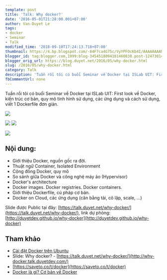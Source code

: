 ```yaml
---
template: post
title: 'Talk: Why docker?'
date: '2016-05-01T21:28:00.001+07:00'
author: Van-Duyet Le
tags:
- docker
- Seminar
- Talk
modified_time: '2018-09-10T17:24:13.718+07:00'
thumbnail: https://4.bp.blogspot.com/-84F7ca4G75c/VyYPFOcKb4I/AAAAAAAAULU/J4g0-i0v5K4s1vK2432PQsnsZ1qFB8MKACLcB/s1600/Screenshot%2Bfrom%2B2016-05-01%2B21-13-19.png
blogger_id: tag:blogger.com,1999:blog-3454518094181460838.post-1247301462464734137
blogger_orig_url: https://blog.duyet.net/2016/05/why-docker.html
slug: /2016/05/why-docker.html
category: Talk
description: 'Tuần rồi tôi có buổi Seminar về Docker tại ISLab UIT: First look về Docker, kiến trúc cơ bản, quy mô tình hình sử dụng, các ứng dụng và cách sử dụng, viết 1 Dockerfile đơn giản.'
fbCommentUrl: none
---
```


Tuần rồi tôi có buổi Seminar về Docker tại ISLab UIT: First look về Docker, kiến trúc cơ bản, quy mô tình hình sử dụng, các ứng dụng và cách sử dụng, viết 1 Dockerfile đơn giản.

[![](https://4.bp.blogspot.com/-84F7ca4G75c/VyYPFOcKb4I/AAAAAAAAULU/J4g0-i0v5K4s1vK2432PQsnsZ1qFB8MKACLcB/s400/Screenshot%2Bfrom%2B2016-05-01%2B21-13-19.png)](http://why-docker.talk.duyetdev.com/)

![](https://2.bp.blogspot.com/-H9zTIzmACx0/VyYP5FITwJI/AAAAAAAAUMg/iJkklDffshYlyk31EoHBuxTyBFnWMBJ8QCLcB/s320/13055740_578007822364586_6467164471271838679_o.jpg) ![](https://1.bp.blogspot.com/-FMjupqHNAgs/VyYQi79nljI/AAAAAAAAUNg/P-c6EgFe4yE3lA-4JLF-c4Vs1Bq-2Mr8wCLcB/s400/Screenshot%2Bfrom%2B2016-05-01%2B21-18-27.png)

![](https://4.bp.blogspot.com/-ULipw3Y-7kc/VyYQiwVPMdI/AAAAAAAAUNk/EPX4IhrT84Uw1MJvDGgpE2DVhb-2ZsknACLcB/s400/Screenshot%2Bfrom%2B2016-05-01%2B21-18-42.png)

## Nội dung:  

- Giới thiệu Docker, nguồn gốc ra đời.
- Thuật ngữ Container, Isolated Environment
- Cộng đồng Docker, quy mô
- So sánh giữa Docker và công nghệ máy ảo (Hypervisor)
- Docker's architecture
- Docker images. Docker registries. Docker containers.
- Giới thiệu Dockerfile, cú pháp cơ bản.
- Docker on Cloud, các ứng dụng (cân bằng tải, cô lập, scale, ...)

Slide được Public tại đây: [https://talk.duyet.net/why-docker/](https://talk.duyet.net/why-docker/), link dự phòng: [http://duyetdev.github.io/why-docker](http://duyetdev.github.io/why-docker)

## Tham khảo 

- [Cài đặt Docker trên Ubuntu](https://blog.duyet.net/2016/05/cai-dat-docker-tren-ubuntu.html)
- Slide: Why docker? - [https://talk.duyet.net/why-docker/](http://why-docker.talk.duyetdev.com/)
- [https://saveto.co/t/docker](https://saveto.co/t/docker)
- [Docker là gì? Cơ bản về Docker](https://blog.duyet.net/2015/12/docker-la-gi-co-ban-ve-docker.html#.VyYMd4N94_M)
